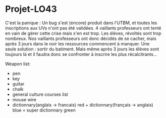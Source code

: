 # Projet-LO43

C'est la panique : Un bug s'est (encore) produit dans l'UTBM, et toutes les inscriptions aux UVs n'ont pas été validées. 4 vaillants professeurs ont tenté en vain de gérer cette crise mais s'en est trop. Les élèves, révoltés sont trop nombreux. Nos vaillants professeurs ont donc décidés de se cacher, mais après 3 jours dans le noir les ressources commencent à manquer. Une seule solution : sortir du batiment. Mais même après 3 jours les élèves sont toujours là et il faudra donc se confronter à inscrire les plus récalcitrants...

Weapon list:
- pen
- key
- guitar
- chalk
- general culture courses list
- mouse wire
- dictionnary(anglais -> francais) red + dictionnary(français -> anglais) blue = super dictionnary green
